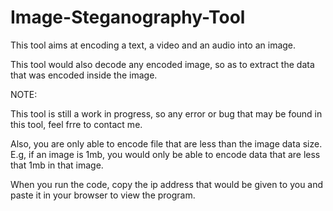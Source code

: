 # Image-Steganography-Tool

This tool aims at encoding a text, a video and an audio into an image. 

This tool would also decode any encoded image, so as to extract the data that was encoded inside the image.

NOTE: 

This tool is still a work in progress, so any error or bug that may be found in this tool, feel frre to contact me.

Also, you are only able to encode file that are less than the image data size. E.g, if an image is 1mb, you would only be able to encode data that are less that 1mb in that image.

When you run the code, copy the ip address that would be given to you and paste it in your browser to view the program. 
